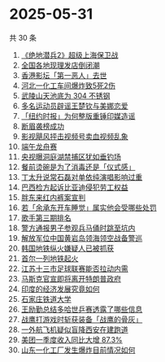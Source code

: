 # 2025-05-31

共 30 条

<!-- BEGIN -->
<!-- 最后更新时间 Sat May 31 2025 19:15:56 GMT+0800 (China Standard Time) -->

1. [《绝地潜兵2》超级上海保卫战](https://www.zhihu.com/search?q=%E3%80%8A%E7%BB%9D%E5%9C%B0%E6%BD%9C%E5%85%B52%E3%80%8B%E8%B6%85%E7%BA%A7%E4%B8%8A%E6%B5%B7%E4%BF%9D%E5%8D%AB%E6%88%98)
1. [全国各地现理发店倒闭潮](https://www.zhihu.com/search?q=%E5%85%A8%E5%9B%BD%E5%90%84%E5%9C%B0%E7%8E%B0%E7%90%86%E5%8F%91%E5%BA%97%E5%80%92%E9%97%AD%E6%BD%AE)
1. [香港影坛「第一恶人」去世](https://www.zhihu.com/search?q=%E9%A6%99%E6%B8%AF%E5%BD%B1%E5%9D%9B%E3%80%8C%E7%AC%AC%E4%B8%80%E6%81%B6%E4%BA%BA%E3%80%8D%E5%8E%BB%E4%B8%96)
1. [河北一化工车间爆炸致5死2伤](https://www.zhihu.com/search?q=%E6%B2%B3%E5%8C%97%E4%B8%80%E5%8C%96%E5%B7%A5%E8%BD%A6%E9%97%B4%E7%88%86%E7%82%B8%E8%87%B45%E6%AD%BB2%E4%BC%A4)
1. [武陵山天池底为 304 不锈钢](https://www.zhihu.com/search?q=%E6%AD%A6%E9%99%B5%E5%B1%B1%E5%A4%A9%E6%B1%A0%E5%BA%95%E4%B8%BA%20304%20%E4%B8%8D%E9%94%88%E9%92%A2)
1. [多名运动员辟谣王楚钦与美娜恋爱](https://www.zhihu.com/search?q=%E5%A4%9A%E5%90%8D%E8%BF%90%E5%8A%A8%E5%91%98%E8%BE%9F%E8%B0%A3%E7%8E%8B%E6%A5%9A%E9%92%A6%E4%B8%8E%E7%BE%8E%E5%A8%9C%E6%81%8B%E7%88%B1)
1. [「纽约时报」为何整版重锤印媒造谣](https://www.zhihu.com/search?q=%E3%80%8C%E7%BA%BD%E7%BA%A6%E6%97%B6%E6%8A%A5%E3%80%8D%E4%B8%BA%E4%BD%95%E6%95%B4%E7%89%88%E9%87%8D%E9%94%A4%E5%8D%B0%E5%AA%92%E9%80%A0%E8%B0%A3)
1. [断眉袭榜成功](https://www.zhihu.com/search?q=%E6%96%AD%E7%9C%89%E8%A2%AD%E6%A6%9C%E6%88%90%E5%8A%9F)
1. [影视飓风抨击视频号卖血视频乱象](https://www.zhihu.com/search?q=%E5%BD%B1%E8%A7%86%E9%A3%93%E9%A3%8E%E6%8A%A8%E5%87%BB%E8%A7%86%E9%A2%91%E5%8F%B7%E5%8D%96%E8%A1%80%E8%A7%86%E9%A2%91%E4%B9%B1%E8%B1%A1)
1. [端午龙舟赛](https://www.zhihu.com/search?q=%E7%AB%AF%E5%8D%88%E9%BE%99%E8%88%9F%E8%B5%9B)
1. [央视曝洞庭湖禁捕区犹如垂钓场](https://www.zhihu.com/search?q=%E5%A4%AE%E8%A7%86%E6%9B%9D%E6%B4%9E%E5%BA%AD%E6%B9%96%E7%A6%81%E6%8D%95%E5%8C%BA%E7%8A%B9%E5%A6%82%E5%9E%82%E9%92%93%E5%9C%BA)
1. [餐前烫碗是为了消毒还是「仪式感」](https://www.zhihu.com/search?q=%E9%A4%90%E5%89%8D%E7%83%AB%E7%A2%97%E6%98%AF%E4%B8%BA%E4%BA%86%E6%B6%88%E6%AF%92%E8%BF%98%E6%98%AF%E3%80%8C%E4%BB%AA%E5%BC%8F%E6%84%9F%E3%80%8D)
1. [丁太升说常石磊对单依纯演唱影响过重](https://www.zhihu.com/search?q=%E4%B8%81%E5%A4%AA%E5%8D%87%E8%AF%B4%E5%B8%B8%E7%9F%B3%E7%A3%8A%E5%AF%B9%E5%8D%95%E4%BE%9D%E7%BA%AF%E6%BC%94%E5%94%B1%E5%BD%B1%E5%93%8D%E8%BF%87%E9%87%8D)
1. [巴西检方起诉比亚迪侵犯劳工权益](https://www.zhihu.com/search?q=%E5%B7%B4%E8%A5%BF%E6%A3%80%E6%96%B9%E8%B5%B7%E8%AF%89%E6%AF%94%E4%BA%9A%E8%BF%AA%E4%BE%B5%E7%8A%AF%E5%8A%B3%E5%B7%A5%E6%9D%83%E7%9B%8A)
1. [胖东来红内裤案宣判](https://www.zhihu.com/search?q=%E8%83%96%E4%B8%9C%E6%9D%A5%E7%BA%A2%E5%86%85%E8%A3%A4%E6%A1%88%E5%AE%A3%E5%88%A4)
1. [若「余承东开车睡觉」属实他会受哪些处罚](https://www.zhihu.com/search?q=%E8%8B%A5%E3%80%8C%E4%BD%99%E6%89%BF%E4%B8%9C%E5%BC%80%E8%BD%A6%E7%9D%A1%E8%A7%89%E3%80%8D%E5%B1%9E%E5%AE%9E%E4%BB%96%E4%BC%9A%E5%8F%97%E5%93%AA%E4%BA%9B%E5%A4%84%E7%BD%9A)
1. [歌手第三期排名](https://www.zhihu.com/search?q=%E6%AD%8C%E6%89%8B%E7%AC%AC%E4%B8%89%E6%9C%9F%E6%8E%92%E5%90%8D)
1. [警方通报男子参观兵马俑时跳至坑内](https://www.zhihu.com/search?q=%E8%AD%A6%E6%96%B9%E9%80%9A%E6%8A%A5%E7%94%B7%E5%AD%90%E5%8F%82%E8%A7%82%E5%85%B5%E9%A9%AC%E4%BF%91%E6%97%B6%E8%B7%B3%E8%87%B3%E5%9D%91%E5%86%85)
1. [解放军位中国黄岩岛领海领空战备警巡](https://www.zhihu.com/search?q=%E8%A7%A3%E6%94%BE%E5%86%9B%E4%BD%8D%E4%B8%AD%E5%9B%BD%E9%BB%84%E5%B2%A9%E5%B2%9B%E9%A2%86%E6%B5%B7%E9%A2%86%E7%A9%BA%E6%88%98%E5%A4%87%E8%AD%A6%E5%B7%A1)
1. [韩国地铁纵火嫌疑人已被抓获](https://www.zhihu.com/search?q=%E9%9F%A9%E5%9B%BD%E5%9C%B0%E9%93%81%E7%BA%B5%E7%81%AB%E5%AB%8C%E7%96%91%E4%BA%BA%E5%B7%B2%E8%A2%AB%E6%8A%93%E8%8E%B7)
1. [首尔一列地铁起火](https://www.zhihu.com/search?q=%E9%A6%96%E5%B0%94%E4%B8%80%E5%88%97%E5%9C%B0%E9%93%81%E8%B5%B7%E7%81%AB)
1. [江苏十三市足球联赛能否拉动内需](https://www.zhihu.com/search?q=%E6%B1%9F%E8%8B%8F%E5%8D%81%E4%B8%89%E5%B8%82%E8%B6%B3%E7%90%83%E8%81%94%E8%B5%9B%E8%83%BD%E5%90%A6%E6%8B%89%E5%8A%A8%E5%86%85%E9%9C%80)
1. [马斯克官宣即将离开特朗普政府](https://www.zhihu.com/search?q=%E9%A9%AC%E6%96%AF%E5%85%8B%E5%AE%98%E5%AE%A3%E5%8D%B3%E5%B0%86%E7%A6%BB%E5%BC%80%E7%89%B9%E6%9C%97%E6%99%AE%E6%94%BF%E5%BA%9C)
1. [印度的经济发展究竟如何](https://www.zhihu.com/search?q=%E5%8D%B0%E5%BA%A6%E7%9A%84%E7%BB%8F%E6%B5%8E%E5%8F%91%E5%B1%95%E7%A9%B6%E7%AB%9F%E5%A6%82%E4%BD%95)
1. [石家庄铁道大学](https://www.zhihu.com/search?q=%E7%9F%B3%E5%AE%B6%E5%BA%84%E9%93%81%E9%81%93%E5%A4%A7%E5%AD%A6)
1. [王励勤总结多哈世乒赛透露了哪些信息](https://www.zhihu.com/search?q=%E7%8E%8B%E5%8A%B1%E5%8B%A4%E6%80%BB%E7%BB%93%E5%A4%9A%E5%93%88%E4%B8%96%E4%B9%92%E8%B5%9B%E9%80%8F%E9%9C%B2%E4%BA%86%E5%93%AA%E4%BA%9B%E4%BF%A1%E6%81%AF)
1. [战鹰打游戏时斩获装备「战鹰的骨灰」](https://www.zhihu.com/search?q=%E6%88%98%E9%B9%B0%E6%89%93%E6%B8%B8%E6%88%8F%E6%97%B6%E6%96%A9%E8%8E%B7%E8%A3%85%E5%A4%87%E3%80%8C%E6%88%98%E9%B9%B0%E7%9A%84%E9%AA%A8%E7%81%B0%E3%80%8D)
1. [一外航飞机疑似盲降西安在建跑道](https://www.zhihu.com/search?q=%E4%B8%80%E5%A4%96%E8%88%AA%E9%A3%9E%E6%9C%BA%E7%96%91%E4%BC%BC%E7%9B%B2%E9%99%8D%E8%A5%BF%E5%AE%89%E5%9C%A8%E5%BB%BA%E8%B7%91%E9%81%93)
1. [美团一季度收入同比大增 87.3%](https://www.zhihu.com/search?q=%E7%BE%8E%E5%9B%A2%E4%B8%80%E5%AD%A3%E5%BA%A6%E6%94%B6%E5%85%A5%E5%90%8C%E6%AF%94%E5%A4%A7%E5%A2%9E%2087.3%25)
1. [山东一化工厂发生爆炸目前情况如何](https://www.zhihu.com/search?q=%E5%B1%B1%E4%B8%9C%E4%B8%80%E5%8C%96%E5%B7%A5%E5%8E%82%E5%8F%91%E7%94%9F%E7%88%86%E7%82%B8%E7%9B%AE%E5%89%8D%E6%83%85%E5%86%B5%E5%A6%82%E4%BD%95)

<!-- END -->

